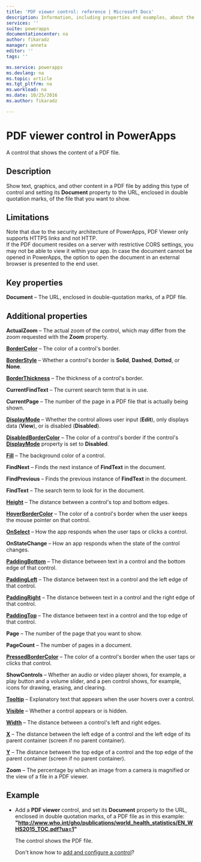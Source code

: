 ```yaml
---
title: 'PDF viewer control: reference | Microsoft Docs'
description: Information, including properties and examples, about the PDF viewer control
services: ''
suite: powerapps
documentationcenter: na
author: fikaradz
manager: anneta
editor: ''
tags: ''

ms.service: powerapps
ms.devlang: na
ms.topic: article
ms.tgt_pltfrm: na
ms.workload: na
ms.date: 10/25/2016
ms.author: fikaradz

---
```

# PDF viewer control in PowerApps
A control that shows the content of a PDF file.

## Description
Show text, graphics, and other content in a PDF file by adding this type of control and setting its **Document** property to the URL, enclosed in double quotation marks, of the file that you want to show.

## Limitations
Note that due to the security architecture of PowerApps, PDF Viewer only supports HTTPS links and not HTTP.  
If the PDF document resides on a server with restrictive CORS settings, you may not be able to view it within your app.  In case the document cannot be opened in PowerApps, the option to open the document in an external browser is presented to the end user.

## Key properties
**Document** – The URL, enclosed in double-quotation marks, of a PDF file.

## Additional properties
**ActualZoom** – The actual zoom of the control, which may differ from the zoom requested with the **Zoom** property.

**[BorderColor](properties-color-border.md)** – The color of a control's border.

**[BorderStyle](properties-color-border.md)** – Whether a control's border is **Solid**, **Dashed**, **Dotted**, or **None**.

**[BorderThickness](properties-color-border.md)** – The thickness of a control's border.

**CurrentFindText** – The current search term that is in use.

**CurrentPage** – The number of the page in a PDF file that is actually being shown.

**[DisplayMode](../../controls/properties-core.md)** – Whether the control allows user input (**Edit**), only displays data (**View**), or is disabled (**Disabled**).

**[DisabledBorderColor](properties-color-border.md)** – The color of a control's border if the control's **[DisplayMode](../../controls/properties-core.md)** property is set to **Disabled**.

**[Fill](properties-color-border.md)** – The background color of a control.

**FindNext** – Finds the next instance of **FindText** in the document.

**FindPrevious** – Finds the previous instance of **FindText** in the document.

**FindText** – The search term to look for in the document.

**[Height](../../controls/properties-size-location.md)** – The distance between a control's top and bottom edges.

**[HoverBorderColor](properties-color-border.md)** – The color of a control's border when the user keeps the mouse pointer on that control.

**[OnSelect](../../controls/properties-core.md)** – How the app responds when the user taps or clicks a control.

**OnStateChange** – How an app responds when the state of the control changes.

**[PaddingBottom](../../controls/properties-size-location.md)** – The distance between text in a control and the bottom edge of that control.

**[PaddingLeft](../../controls/properties-size-location.md)** – The distance between text in a control and the left edge of that control.

**[PaddingRight](../../controls/properties-size-location.md)** – The distance between text in a control and the right edge of that control.

**[PaddingTop](../../controls/properties-size-location.md)** – The distance between text in a control and the top edge of that control.

**Page** – The number of the page that you want to show.

**PageCount** – The number of pages in a document.

**[PressedBorderColor](properties-color-border.md)** – The color of a control's border when the user taps or clicks that control.

**ShowControls** – Whether an audio or video player shows, for example, a play button and a volume slider, and a pen control shows, for example, icons for drawing, erasing, and clearing.

**[Tooltip](../../controls/properties-core.md)** – Explanatory text that appears when the user hovers over a control.

**[Visible](../../controls/properties-core.md)** – Whether a control appears or is hidden.

**[Width](../../controls/properties-size-location.md)** – The distance between a control's left and right edges.

**[X](../../controls/properties-size-location.md)** – The distance between the left edge of a control and the left edge of its parent container (screen if no parent container).

**[Y](../../controls/properties-size-location.md)** – The distance between the top edge of a control and the top edge of the parent container (screen if no parent container).

**Zoom** – The percentage by which an image from a camera is magnified or the view of a file in a PDF viewer.

## Example
* Add a **PDF viewer** control, and set its **Document** property to the URL, enclosed in double quotation marks, of a PDF file as in this example:<br>
  **"http://www.who.int/gho/publications/world_health_statistics/EN_WHS2015_TOC.pdf?ua=1"**

    The control shows the PDF file.

    Don't know how to [add and configure a control](../add-configure-controls.md)?
